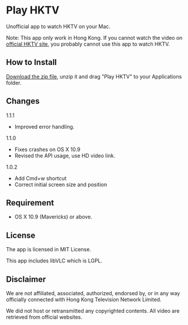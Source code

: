 Play HKTV
=========

Unofficial app to watch HKTV on your Mac.

Note: This app only work in Hong Kong. If you cannot watch the video on [official HKTV site](http://www.hktvmall.com), you probably cannot use this app to watch HKTV.

How to Install
--------------

[Download the zip file](https://www.dropbox.com/s/j9jsqga89zizsg7/Play%20HKTV_1.1.1.zip?dl=1), unzip it and drag "Play HKTV" to your Applications folder. 

Changes
-------

1.1.1

- Improved error handling.

1.1.0

- Fixes crashes on OS X 10.9
- Revised the API usage, use HD video link.

1.0.2

- Add Cmd+w shortcut
- Correct initial screen size and position

Requirement
-----------

- OS X 10.9 (Mavericks) or above.

License
-------

The app is licensed in MIT License. 

This app includes libVLC which is LGPL.

Disclaimer
----------

We are not affiliated, associated, authorized, endorsed by, or in any way officially connected with Hong Kong Television Network Limited.

We did not host or retransmitted any copyrighted contents. All video are retrieved from official websites.
